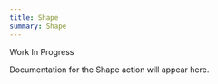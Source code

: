 ```yaml
---
title: Shape
summary: Shape
---
```


Work In Progress

Documentation for the Shape action will appear here.